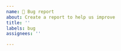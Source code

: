 ```yaml
---
name: 🐞 Bug report
about: Create a report to help us improve
title: ''
labels: bug
assignees: ''

---
```


<!--

  👋 Hi there!
  Thanks for using metrics and helping us to improve!

  Please:
    - Check you're not duplicating an existing issue
    - Provide a clear and concise description

  For workflows errors:
    - Retry at least once to confirm that error is reproductible
    - Paste an excerpt of your workflow step and error logs

  For web instance errors:
    - Paste used url query

-->

